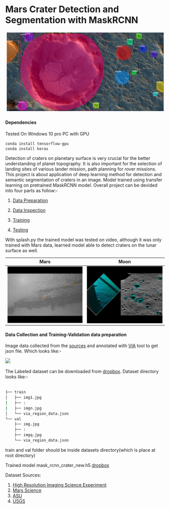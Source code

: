 # Mars Crater Detection and Segmentation with MaskRCNN

![](/gitex.PNG)

#### Dependencies 
Tested On Windows 10 pro PC with GPU
```
conda install tensorflow-gpu
conda install keras
```

Detection of craters on planetary surface is very crucial for the better understanding of planet topography. It is also important for the selection of landing sites of various lander mission, path planning for rover missions. This project is about application of deep learning method for detection and semantic segmentation of craters in an image. Model trained using transfer learning on pretrained MaskRCNN model. Overall project can be devided into four parts as follow:-    


1. [Data Preparation](https://github.com/sandipanrakshit34/Mars-Crater-Detection-and-Segmentation-with-MaskRCNN)

2. [Data Inspection](inspect_crater_data.ipynb)

3. [Training](train.ipynb)

4. [Testing](inspect_crater_model.ipynb)

With splash.py the trained model was tested on video, although it was only trained with Mars data, learned model able to detect craters on the lunar surface as well.

Mars                       |  Moon
:-------------------------:|:-------------------------:
[![](mars.jpg)]() |                                           [![](moon.jpg)]()

#### Data Collection and Training-Validation data preparation 

Image data collected from the [sources](Dataset-Sources) and annotated with [VIA](http://www.robots.ox.ac.uk/~vgg/software/via/via.html) tool to get json file. Which looks like:- 

![](https://github.com/mymultiverse/Mask_RCNN/blob/master/samples/crater/viaex.PNG)

The Labeled dataset can be downloaded from [dropbox](https://www.dropbox.com/s/adf8dqbcur54iub/craterData.zip?dl=0).
Dataset directory looks like:-
```bash

├── train
│   ├── img1.jpg
|   ├── :
|   ├── imgn.jpg
│   └── via_region_data.json
└── val
    ├── img.jpg
    ├── :
    ├── imgq.jpg
    └── via_region_data.json
```
train and val folder should be inside datasets directory(which is place at root directory)

Trained model mask_rcnn_crater_new.h5 [dropbox](https://www.dropbox.com/scl/fo/zm7m1cua71erhhf5rh9d9/AEfjYBAom80h84CaM33lKC8?rlkey=le2sv7t84j9s17sz6meiwbf5l&st=2ky4w85s&dl=0)

Dataset Sources:

1. [High Resolution Imaging Science Experiment](https://www.uahirise.org/)
2. [Mars Science](https://mars.nasa.gov/multimedia/images/)
3. [ASU](https://jmars.mars.asu.edu/)
4. [USGS](https://webgis2.wr.usgs.gov/Mars_Global_GIS/)

